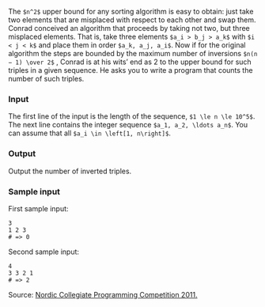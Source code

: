 
The `$n^2$` upper bound for any sorting algorithm is easy to obtain: just take two
elements that are misplaced with respect to each other and swap them.  Conrad
conceived an algorithm that proceeds by taking not two, but three misplaced
elements.  That is, take three elements `$a_i > b_j > a_k$` with `$i < j < k$` and
place them in order `$a_k, a_j, a_i$`. Now if for the original algorithm the steps
are bounded by the maximum number of inversions `$n(n − 1) \over 2$` , Conrad is at his
wits’ end as 2 to the upper bound for such triples in a given sequence. He
asks you to write a program that counts the number of such triples.

### Input
The first line of the input is the length of the sequence, `$1 \le n \le 10^5$`. The next
line contains the integer sequence `$a_1, a_2, \ldots a_n$`.  You can assume that all
`$a_i \in \left[1, n\right]$`.

### Output
Output the number of inverted triples.

### Sample input

First sample input:

    3
    1 2 3
    # => 0

Second sample input:

    4
    3 3 2 1
    # => 2

Source: [Nordic Collegiate Programming Competition 2011.](https://ncpc.idi.ntnu.no/ncpc2011/ncpc2011problems.pdf)

